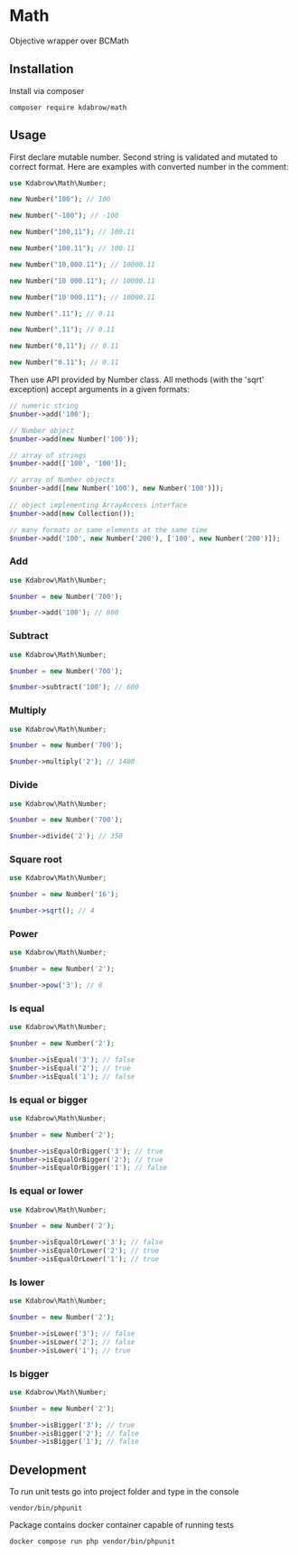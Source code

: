 # Math
Objective wrapper over BCMath

## Installation
Install via composer
```shell
composer require kdabrow/math
```

## Usage
First declare mutable number. Second string is validated and mutated to correct format. Here are examples with 
converted number in the comment: 

```php
use Kdabrow\Math\Number;

new Number("100"); // 100

new Number("-100"); // -100

new Number("100,11"); // 100.11

new Number("100.11"); // 100.11

new Number("10,000.11"); // 10000.11

new Number("10 000.11"); // 10000.11

new Number("10'000.11"); // 10000.11

new Number(".11"); // 0.11

new Number(",11"); // 0.11

new Number("0,11"); // 0.11

new Number("0.11"); // 0.11
```

Then use API provided by Number class. All methods (with the 'sqrt' exception) accept arguments in a given formats: 

```php
// numeric string
$number->add('100');

// Number object
$number->add(new Number('100'));

// array of strings  
$number->add(['100', '100']);

// array of Number objects
$number->add([new Number('100'), new Number('100')]);
 
// object implementing ArrayAccess interface
$number->add(new Collection()); 

// many formats or same elements at the same time
$number->add('100', new Number('200'), ['100', new Number('200')]);  
```

### Add
```php
use Kdabrow\Math\Number;

$number = new Number('700');

$number->add('100'); // 800
```

### Subtract

```php
use Kdabrow\Math\Number;

$number = new Number('700');

$number->subtract('100'); // 600
```

### Multiply

```php
use Kdabrow\Math\Number;

$number = new Number('700');

$number->multiply('2'); // 1400
```

### Divide

```php
use Kdabrow\Math\Number;

$number = new Number('700');

$number->divide('2'); // 350
```

### Square root

```php
use Kdabrow\Math\Number;

$number = new Number('16');

$number->sqrt(); // 4
```

### Power

```php
use Kdabrow\Math\Number;

$number = new Number('2');

$number->pow('3'); // 8
```

### Is equal

```php
use Kdabrow\Math\Number;

$number = new Number('2');

$number->isEqual('3'); // false
$number->isEqual('2'); // true
$number->isEqual('1'); // false
```

### Is equal or bigger

```php
use Kdabrow\Math\Number;

$number = new Number('2');

$number->isEqualOrBigger('3'); // true
$number->isEqualOrBigger('2'); // true
$number->isEqualOrBigger('1'); // false
```

### Is equal or lower

```php
use Kdabrow\Math\Number;

$number = new Number('2');

$number->isEqualOrLower('3'); // false
$number->isEqualOrLower('2'); // true
$number->isEqualOrLower('1'); // true
```

### Is lower

```php
use Kdabrow\Math\Number;

$number = new Number('2');

$number->isLower('3'); // false
$number->isLower('2'); // false
$number->isLower('1'); // true
```

### Is bigger

```php
use Kdabrow\Math\Number;

$number = new Number('2');

$number->isBigger('3'); // true
$number->isBigger('2'); // false
$number->isBigger('1'); // false
```

## Development
To run unit tests go into project folder and type in the console
```shell
vendor/bin/phpunit
```

Package contains docker container capable of running tests
```shell
docker compose run php vendor/bin/phpunit
```